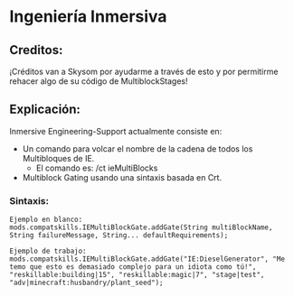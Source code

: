 # Ingeniería Inmersiva

## Creditos:

¡Créditos van a Skysom por ayudarme a través de esto y por permitirme rehacer algo de su código de MultiblockStages!

## Explicación:

Inmersive Engineering-Support actualmente consiste en:

- Un comando para volcar el nombre de la cadena de todos los Multibloques de IE. 
    - El comando es: /ct ieMultiBlocks
- Multiblock Gating usando una sintaxis basada en Crt.

### Sintaxis:

    Ejemplo en blanco:
    mods.compatskills.IEMultiBlockGate.addGate(String multiBlockName, String failureMessage, String... defaultRequirements);
    
    Ejemplo de trabajo:
    mods.compatskills.IEMultiBlockGate.addGate("IE:DieselGenerator", "Me temo que esto es demasiado complejo para un idiota como tú!", "reskillable:building|15", "reskillable:magic|7", "stage|test", "adv|minecraft:husbandry/plant_seed");